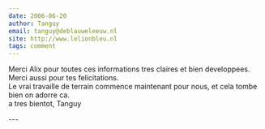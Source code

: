 ```yaml
---
date: 2006-06-20
author: Tanguy
email: tanguy@deblauweleeuw.nl
site: http://www.lelionbleu.nl
tags: comment
---
```


<p>Merci Alix pour toutes ces informations tres claires et bien developpees. Merci aussi pour tes felicitations.<br />
Le vrai travaille de terrain commence maintenant pour nous, et cela tombe bien on adorre ca.<br />
a tres bientot, Tanguy</p>
---
